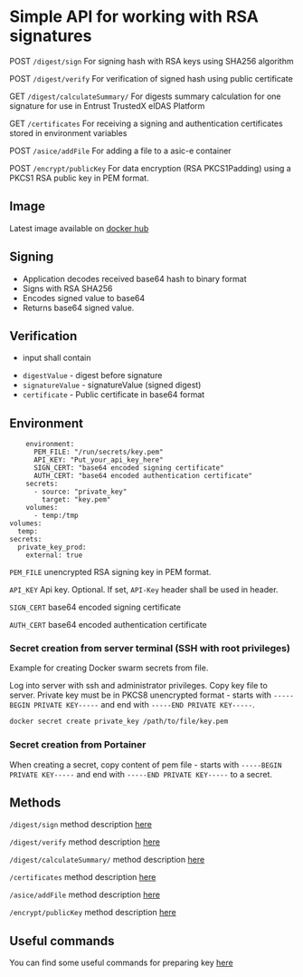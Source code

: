 # Simple API for working with RSA signatures

POST `/digest/sign` For signing hash with RSA keys using SHA256 algorithm

POST `/digest/verify` For verification of signed hash using public certificate

GET `/digest/calculateSummary/` For digests summary calculation for one signature for use in Entrust TrustedX eIDAS Platform

GET `/certificates` For receiving a signing and authentication certificates stored in environment variables

POST `/asice/addFile` For adding a file to a asic-e container

POST `/encrypt/publicKey` For data encryption (RSA PKCS1Padding) using a PKCS1 RSA public key in PEM format.

## Image

Latest image available on [docker hub](https://hub.docker.com/r/unknovs/hash-sign)

## Signing 

* Application decodes received base64 hash to binary format
* Signs with RSA SHA256 
* Encodes signed value to base64
* Returns base64 signed value.

## Verification 

* input shall contain 
-  `digestValue` - digest before signature
-  `signatureValue` - signatureValue (signed digest)
-  `certificate` - Public certificate in base64 format


## Environment

```
    environment:
      PEM_FILE: "/run/secrets/key.pem"
      API_KEY: "Put_your_api_key_here"
      SIGN_CERT: "base64 encoded signing certificate"
      AUTH_CERT: "base64 encoded authentication certificate"
    secrets:
      - source: "private_key"
        target: "key.pem"
    volumes:
      - temp:/tmp
volumes:
  temp:
secrets:
  private_key_prod:
    external: true    
```

`PEM_FILE` unencrypted RSA signing key in PEM format. 

`API_KEY` Api key. Optional. If set, `API-Key` header shall be used in header.

`SIGN_CERT` base64 encoded signing certificate

`AUTH_CERT` base64 encoded authentication certificate

### Secret creation from server terminal (SSH with root privileges)

Example for creating Docker swarm secrets from file.

Log into server with ssh and administrator privileges. Copy key file to server. Private key must be in PKCS8 unencrypted format - starts with `-----BEGIN PRIVATE KEY-----` and end with `-----END PRIVATE KEY-----`.

```sh
docker secret create private_key /path/to/file/key.pem
```
### Secret creation from Portainer

When creating a secret, copy content of pem file - starts with `-----BEGIN PRIVATE KEY-----` and end with `-----END PRIVATE KEY-----` to a secret.


## Methods

`/digest/sign` method description [here](./documentation/sign.md)

`/digest/verify` method description [here](./documentation/verify.md)

`/digest/calculateSummary/` method description [here](./documentation/calculateSummary.md)

`/certificates` method description [here](./documentation/certificates.md)

`/asice/addFile` method description [here](./documentation/addFile.md)

`/encrypt/publicKey` method description [here](./documentation/encrypt_with_public_key.md)

## Useful commands

You can find some useful commands for preparing key [here](./documentation/helper.md)